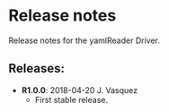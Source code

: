 # Release notes

Release notes for the yamlReader Driver.

## Releases:
* __R1.0.0__: 2018-04-20 J. Vasquez
  * First stable release.
